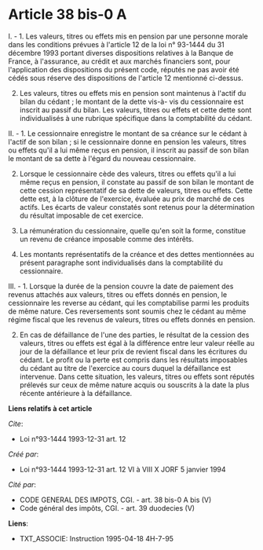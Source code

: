 # Article 38 bis-0 A

I. - 1. Les valeurs, titres ou effets mis en pension par une personne morale dans les conditions prévues à l'article 12 de la
loi n° 93-1444 du 31 décembre 1993 portant diverses dispositions relatives à la Banque de France, à l'assurance, au crédit et
aux marchés financiers sont, pour l'application des dispositions du présent code, réputés ne pas avoir été cédés sous réserve
des dispositions de l'article 12 mentionné ci-dessus.

2. Les valeurs, titres ou effets mis en pension sont maintenus à l'actif du bilan du cédant ; le montant de la dette vis-à-
vis du cessionnaire est inscrit au passif du bilan. Les valeurs, titres ou effets et cette dette sont individualisés à une
rubrique spécifique dans la comptabilité du cédant.

II. - 1. Le cessionnaire enregistre le montant de sa créance sur le cédant à l'actif de son bilan ; si le cessionnaire donne
en pension les valeurs, titres ou effets qu'il a lui même reçus en pension, il inscrit au passif de son bilan le montant de
sa dette à l'égard du nouveau cessionnaire.

2. Lorsque le cessionnaire cède des valeurs, titres ou effets qu'il a lui même reçus en pension, il constate au passif de son
bilan le montant de cette cession représentatif de sa dette de valeurs, titres ou effets. Cette dette est, à la clôture de
l'exercice, évaluée au prix de marché de ces actifs. Les écarts de valeur constatés sont retenus pour la détermination du
résultat imposable de cet exercice.

3. La rémunération du cessionnaire, quelle qu'en soit la forme, constitue un revenu de créance imposable comme des intérêts.

4. Les montants représentatifs de la créance et des dettes mentionnées au présent paragraphe sont individualisés dans la
comptabilité du cessionnaire.

III. - 1. Lorsque la durée de la pension couvre la date de paiement des revenus attachés aux valeurs, titres ou effets donnés
en pension, le cessionnaire les reverse au cédant, qui les comptabilise parmi les produits de même nature. Ces reversements
sont soumis chez le cédant au même régime fiscal que les revenus de valeurs, titres ou effets donnés en pension.

2. En cas de défaillance de l'une des parties, le résultat de la cession des valeurs, titres ou effets est égal à la
différence entre leur valeur réelle au jour de la défaillance et leur prix de revient fiscal dans les écritures du cédant. Le
profit ou la perte est compris dans les résultats imposables du cédant au titre de l'exercice au cours duquel la défaillance
est intervenue. Dans cette situation, les valeurs, titres ou effets sont réputés prélevés sur ceux de même nature acquis ou
souscrits à la date la plus récente antérieure à la défaillance.

**Liens relatifs à cet article**

_Cite_:

  - Loi n°93-1444 1993-12-31 art. 12

_Créé par_:

  - Loi n°93-1444 1993-12-31 art. 12 VI à VIII X JORF 5 janvier 1994

_Cité par_:

  - CODE GENERAL DES IMPOTS, CGI. - art. 38 bis-0 A bis (V)
  - Code général des impôts, CGI. - art. 39 duodecies (V)

**Liens**:

  - TXT_ASSOCIE: Instruction 1995-04-18 4H-7-95
